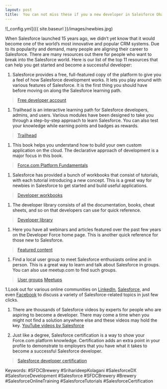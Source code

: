```yaml
---
layout: post
title:  You can not miss these if you a new developer in Salesforce Ohana.
---
```


![_config.yml]({{ site.baseurl }}/images/newbies.jpg)

When Salesforce launched 15 years ago, we didn’t yet know that it would become one of the world’s most innovative and popular CRM systems. Due to its popularity and demand, many people are aligning their career to Salesforce. There are many resources out there for people who want to break into the Salesforce world. Here is our list of the top 11 resources that can help you get started and become a successful developer:

1. Salesforce provides a free, full-featured copy of the platform to give you a feel of how Salesforce development works. It lets you play around with various features of Salesforce. It is the first thing you should have before moving on along the Salesforce learning path.
> [Free developer account](https://developer.salesforce.com/signup)

1. Trailhead is an interactive learning path for Salesforce developers, admins, and users. Various modules have been designed to take you through a step-by-step approach to learn Salesforce. You can also test your knowledge while earning points and badges as rewards.
> [Trailhead](https://trailhead.salesforce.com/)

1. This book helps you understand how to build your own custom application on the cloud. The declarative approach of development is a major focus in this book.
> [Force.com Platform Fundamentals](https://developer.salesforce.com/docs/atlas.en-us.fundamentals.meta/fundamentals/)

1. Salesforce has provided a bunch of workbooks that consist of tutorials, with each tutorial introducing a new concept. This is a great way for newbies in Salesforce to get started and build useful applications.
> [Developer workbooks](https://developer.salesforce.com/page/Force.com_workbook)

1. The developer library consists of all the documentation, books, cheat sheets, and so on that developers can use for quick reference.
> [Developer library](https://developer.salesforce.com/page/Force.com_Books)

1. Here you have all webinars and articles featured over the past few years on the Developer Force home page. This is another quick reference for those new to Salesforce.
> [Featured content](https://developer.salesforce.com/content/type/Webinar/)

1. Find a local user group to meet Salesforce enthusiasts online and in person. This is a great way to learn and talk about Salesforce in groups. You can also use meetup.com to find such groups.
> [User groups](https://success.salesforce.com/featuredGroups)
> [Meetups](https://www.meetup.com/?_cookie-check=MRDeyMo1Tslm8QyG)

1.Look out for various online communities on [LinkedIn](https://www.linkedin.com/groups/3801982/profile), [Salesforce](https://developer.salesforce.com/forums/ForumsCategories), and even [Facebook](https://www.facebook.com/salesforcedevs) to discuss a variety of Salesforce-related topics in just few clicks.

1. There are thousands of Salesforce videos by experts for people who are aspiring to become a developer. There may come a time when you might not find a solution anywhere else and these videos may hold the key.
[YouTube videos by Salesforce](https://www.youtube.com/user/salesforce/videos?view=0&sort=p&flow=grid?&ab_channel=Salesforce)

1. Just like a degree, Salesforce certification is a way to show your Force.com platform knowledge. Certification adds an extra point in your profile to demonstrate to employers that you have what it takes to become a successful Salesforce developer.
> [Salesforce developer certification](http://certification.salesforce.com/developers)

Keywords: #SFDCBrewery #SriharideepKolagani #SalesforceDX #SalesforceDevelopment #Salesforce #SFDCBrewery #Brewery #SalesforceOnlineTraining #SalesforceTutorials #SalesforceCertification